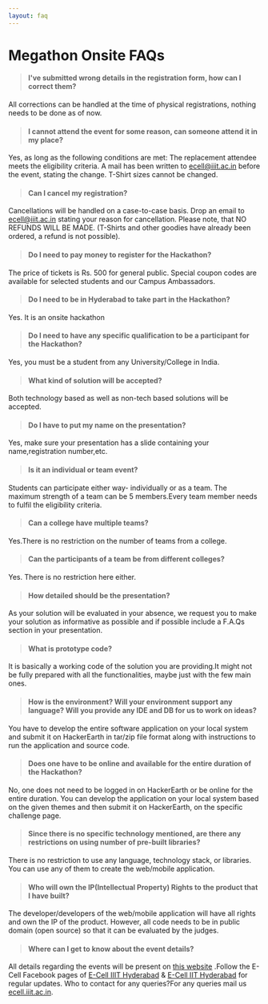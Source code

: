 ```yaml
---
layout: faq
---
```


<div class="section"></div>

# Megathon Onsite FAQs
> #### I've submitted wrong details in the registration form, how can I correct them?
All corrections can be handled at the time of physical registrations, nothing needs to be done as of now.

> #### I cannot attend the event for some reason, can someone attend it in my place?
Yes, as long as the following conditions are met:
The replacement attendee meets the eligibility criteria.
A mail has been written to ecell@iiit.ac.in before the event, stating the change.
T-Shirt sizes cannot be changed.

> #### Can I cancel my registration?
Cancellations will be handled on a case-to-case basis. Drop an email to ecell@iiit.ac.in stating your reason for cancellation. Please note, that NO REFUNDS WILL BE MADE. (T-Shirts and other goodies have already been ordered, a refund is not possible).

> #### Do I need to pay money to register for the Hackathon?
The price of tickets is Rs. 500 for general public. Special coupon codes are available for selected students and our Campus Ambassadors.

> #### Do I need to be in Hyderabad to take part in the Hackathon?
Yes. It is an onsite hackathon

> #### Do I need to have any specific qualification to be a participant for the Hackathon?
Yes, you must be a student from any University/College in India.

> #### What kind of solution will be accepted?
Both technology based as well as non-tech based solutions will be accepted.

> #### Do I have to put my name on the presentation?
Yes, make sure your presentation has a slide containing your name,registration number,etc.

> #### Is it an individual or team event?
Students can participate either way- individually or as a team. The maximum strength of a team can be 5 members.Every team member needs to fulfil the eligibility criteria.

> #### Can a college have multiple teams?
Yes.There is no restriction on the number of teams from a college.

> #### Can the participants of a team be from different colleges?
Yes. There is no restriction here either.

> #### How detailed should be the presentation?
As your solution will be evaluated in your absence, we request you to make your solution as informative as possible and if possible include a F.A.Qs section in your presentation.

> #### What is prototype code?
It is basically a working code of the solution you are providing.It might not be fully prepared with all the functionalities, maybe just with the few main ones.

> #### How is the environment? Will your environment support any language? Will you provide any IDE and DB for us to work on ideas?
You have to develop the entire software application on your local system and submit it on HackerEarth in tar/zip file format along with instructions to run the application and source code.

> #### Does one have to be online and available for the entire duration of the Hackathon?
No, one does not need to be logged in on HackerEarth or be online for the entire duration. You can develop the application on your local system based on the given themes and then submit it on HackerEarth, on the specific challenge page.

> #### Since there is no specific technology mentioned, are there any restrictions on using number of pre-built libraries?
There is no restriction to use any language, technology stack, or libraries. You can use any of them to create the web/mobile application.

> #### Who will own the IP(Intellectual Property) Rights to the product that I have built?
The developer/developers of the web/mobile application will have all rights and own the IP of the product. However, all code needs to be in public domain (open source) so that it can be evaluated by the judges.

> #### Where can I get to know about the event details?
All details regarding the events will be present on [this website](https://www.megathon.tech) .Follow the E-Cell Facebook pages of [E-Cell IIIT Hyderabad](https://www.facebook.com/ecell.iiithyd/) & [E-Cell IIT Hyderabad](https://www.facebook.com/ecell.iithyderabad/) for regular updates.
Who to contact for any queries?For any queries mail us [ecell.iiit.ac.in](mailto:ecell@iiit.ac.in).

